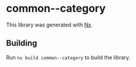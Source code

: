 # common--category

This library was generated with [Nx](https://nx.dev).

## Building

Run `nx build common--category` to build the library.
